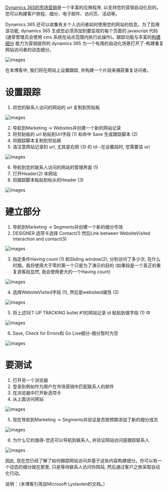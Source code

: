 [Dynamics 365的市场营销](https://docs.microsoft.com/en-us/dynamics365/customer-engagement/marketing/overview)是一个丰富的应用程序, 以支持您的营销自动化目的。您可以构建客户旅程、细分、电子邮件、访问页、活动等。

Dynamics 365 还可以收集有关个人访问者如何使用您的网站的信息。为了启用该功能, dynamics 365 生成您必须添加到要监视的每个页面的 javascript 代码 (通常管理员会使用 cms 系统在站点范围内执行此操作)。跟踪功能与丰富的[构建细分](https://docs.microsoft.com/en-us/dynamics365/customer-engagement/marketing/create-segment) 能力为营销提供的 dynamics 365 为一个有用的自动化场景打开了-构建重复网站访问者的动态细分。

![images](https://github.com/CohenLyon/OCPChinaPTSALLDOCS/blob/patch-1/01.BLOG/images/%E5%A6%82%E4%BD%95%E5%9C%A8Dynamics365%E4%B8%AD%E6%9E%84%E5%BB%BA%E4%B8%80%E4%B8%AA%E9%87%8D%E5%A4%8D%E7%BD%91%E7%AB%99%E8%AE%BF%E9%97%AE%E8%80%85%E7%9A%84%E5%B8%82%E5%9C%BA%E7%BB%86%E5%88%8601.jpg)

在本博客中, 我们将在网站上设置跟踪, 并构建一个片段来捕获重复访问者。

 

# 设置跟踪

1. 将您的联系人访问的网站的 url 复制到剪贴板

![images](https://github.com/CohenLyon/OCPChinaPTSALLDOCS/blob/patch-1/01.BLOG/images/%E5%A6%82%E4%BD%95%E5%9C%A8Dynamics365%E4%B8%AD%E6%9E%84%E5%BB%BA%E4%B8%80%E4%B8%AA%E9%87%8D%E5%A4%8D%E7%BD%91%E7%AB%99%E8%AE%BF%E9%97%AE%E8%80%85%E7%9A%84%E5%B8%82%E5%9C%BA%E7%BB%86%E5%88%8602.jpg)

2. 导航到Marketing -> Websites并创建一个新的网站记录
3. 将剪贴板的 url 粘贴到Url字段 (1) 和命中 Save 生成跟踪脚本 (2)
4. 将跟踪脚本复制到剪贴板
5. 请注意网站记录的 url, 尤其是右侧 (3) 的 id--在设置段时, 您需要该 url

![images](https://github.com/CohenLyon/OCPChinaPTSALLDOCS/blob/patch-1/01.BLOG/images/%E5%A6%82%E4%BD%95%E5%9C%A8Dynamics365%E4%B8%AD%E6%9E%84%E5%BB%BA%E4%B8%80%E4%B8%AA%E9%87%8D%E5%A4%8D%E7%BD%91%E7%AB%99%E8%AE%BF%E9%97%AE%E8%80%85%E7%9A%84%E5%B8%82%E5%9C%BA%E7%BB%86%E5%88%8603.jpg)

6. 导航到您的联系人访问的网站的管理界面 (1)
7. 打开Header(2) 本网站
8. 将跟踪脚本粘贴到标头的Header (3)

![images](https://github.com/CohenLyon/OCPChinaPTSALLDOCS/blob/patch-1/01.BLOG/images/%E5%A6%82%E4%BD%95%E5%9C%A8Dynamics365%E4%B8%AD%E6%9E%84%E5%BB%BA%E4%B8%80%E4%B8%AA%E9%87%8D%E5%A4%8D%E7%BD%91%E7%AB%99%E8%AE%BF%E9%97%AE%E8%80%85%E7%9A%84%E5%B8%82%E5%9C%BA%E7%BB%86%E5%88%8604.jpg)

# 建立部分

1. 导航到Marketing -> Segments并创建一个新的细分市场
2. DESIGNER 选项卡选择 Contact(1) 然后Link between WebsiteVisited interaction and contact(3)

![images](https://github.com/CohenLyon/OCPChinaPTSALLDOCS/blob/patch-1/01.BLOG/images/%E5%A6%82%E4%BD%95%E5%9C%A8Dynamics365%E4%B8%AD%E6%9E%84%E5%BB%BA%E4%B8%80%E4%B8%AA%E9%87%8D%E5%A4%8D%E7%BD%91%E7%AB%99%E8%AE%BF%E9%97%AE%E8%80%85%E7%9A%84%E5%B8%82%E5%9C%BA%E7%BB%86%E5%88%8605.jpg)

3. 指定条件Having count (1) 和Sliding window(2), 分别访问了多少次, 在什么时期。我将使用大于零的第一个只是为了演示的目的 (如果段是一个真正的重复游客段显然, 我会使用更大的一个Having count)

![images](https://github.com/CohenLyon/OCPChinaPTSALLDOCS/blob/patch-1/01.BLOG/images/%E5%A6%82%E4%BD%95%E5%9C%A8Dynamics365%E4%B8%AD%E6%9E%84%E5%BB%BA%E4%B8%80%E4%B8%AA%E9%87%8D%E5%A4%8D%E7%BD%91%E7%AB%99%E8%AE%BF%E9%97%AE%E8%80%85%E7%9A%84%E5%B8%82%E5%9C%BA%E7%BB%86%E5%88%8606.jpg)

4. 选择WebsiteVisited字段 (1), 然后是websiteid属性 (2)

![images](https://github.com/CohenLyon/OCPChinaPTSALLDOCS/blob/patch-1/01.BLOG/images/%E5%A6%82%E4%BD%95%E5%9C%A8Dynamics365%E4%B8%AD%E6%9E%84%E5%BB%BA%E4%B8%80%E4%B8%AA%E9%87%8D%E5%A4%8D%E7%BD%91%E7%AB%99%E8%AE%BF%E9%97%AE%E8%80%85%E7%9A%84%E5%B8%82%E5%9C%BA%E7%BB%86%E5%88%8607.jpg)

5. 将上述SET UP TRACKING bullet #1的网站记录 id 粘贴到值字段 (1) 中

![images](https://github.com/CohenLyon/OCPChinaPTSALLDOCS/blob/patch-1/01.BLOG/images/%E5%A6%82%E4%BD%95%E5%9C%A8Dynamics365%E4%B8%AD%E6%9E%84%E5%BB%BA%E4%B8%80%E4%B8%AA%E9%87%8D%E5%A4%8D%E7%BD%91%E7%AB%99%E8%AE%BF%E9%97%AE%E8%80%85%E7%9A%84%E5%B8%82%E5%9C%BA%E7%BB%86%E5%88%8608.jpg)

6. Save, Check for Errors和 Go Live细分-细分暂时为空

![images](https://github.com/CohenLyon/OCPChinaPTSALLDOCS/blob/patch-1/01.BLOG/images/%E5%A6%82%E4%BD%95%E5%9C%A8Dynamics365%E4%B8%AD%E6%9E%84%E5%BB%BA%E4%B8%80%E4%B8%AA%E9%87%8D%E5%A4%8D%E7%BD%91%E7%AB%99%E8%AE%BF%E9%97%AE%E8%80%85%E7%9A%84%E5%B8%82%E5%9C%BA%E7%BB%86%E5%88%8609.jpg)

# 要测试

1. 打开另一个浏览器
2. 登录到例如作为用户在市场营销中匹配联系人的邮件
3. 在浏览器中打开新选项卡
4. 从上面访问网站

![images](https://github.com/CohenLyon/OCPChinaPTSALLDOCS/blob/patch-1/01.BLOG/images/%E5%A6%82%E4%BD%95%E5%9C%A8Dynamics365%E4%B8%AD%E6%9E%84%E5%BB%BA%E4%B8%80%E4%B8%AA%E9%87%8D%E5%A4%8D%E7%BD%91%E7%AB%99%E8%AE%BF%E9%97%AE%E8%80%85%E7%9A%84%E5%B8%82%E5%9C%BA%E7%BB%86%E5%88%8610.jpg)

5. 现在导航到Marketing -> Segments并验证是否按预期添加了新的细分成员

![images](https://github.com/CohenLyon/OCPChinaPTSALLDOCS/blob/patch-1/01.BLOG/images/%E5%A6%82%E4%BD%95%E5%9C%A8Dynamics365%E4%B8%AD%E6%9E%84%E5%BB%BA%E4%B8%80%E4%B8%AA%E9%87%8D%E5%A4%8D%E7%BD%91%E7%AB%99%E8%AE%BF%E9%97%AE%E8%80%85%E7%9A%84%E5%B8%82%E5%9C%BA%E7%BB%86%E5%88%8611.jpg)

6. 为什么它的值得-您还可以导航到联系人, 并验证网站访问是跟踪联系人

![images](https://github.com/CohenLyon/OCPChinaPTSALLDOCS/blob/patch-1/01.BLOG/images/%E5%A6%82%E4%BD%95%E5%9C%A8Dynamics365%E4%B8%AD%E6%9E%84%E5%BB%BA%E4%B8%80%E4%B8%AA%E9%87%8D%E5%A4%8D%E7%BD%91%E7%AB%99%E8%AE%BF%E9%97%AE%E8%80%85%E7%9A%84%E5%B8%82%E5%9C%BA%E7%BB%86%E5%88%8612.jpg)

因此, 现在您已经了解了如何跟踪网站访问并基于这些内容构建细分。你可以有一个动态的细分就在那里, 只是等待联系人访问你网站, 然后通过客户之旅采取自动化行动。

说明：（本博客引用自Microsoft Lystavlen的文档。）
